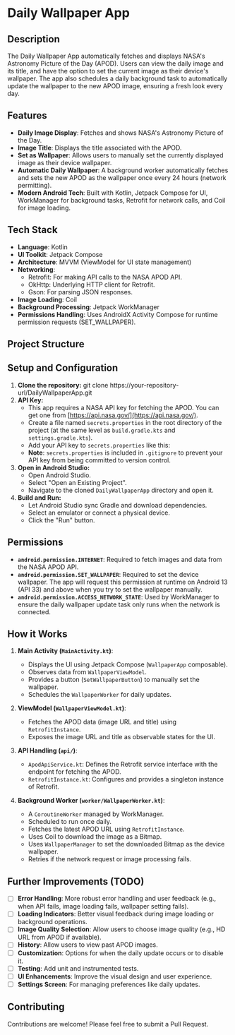 # Daily Wallpaper App

## Description

The Daily Wallpaper App automatically fetches and displays NASA's Astronomy Picture of the Day (APOD). Users can view the daily image and its title, and have the option to set the current image as their device's wallpaper. The app also schedules a daily background task to automatically update the wallpaper to the new APOD image, ensuring a fresh look every day.

## Features

*   **Daily Image Display**: Fetches and shows NASA's Astronomy Picture of the Day.
*   **Image Title**: Displays the title associated with the APOD.
*   **Set as Wallpaper**: Allows users to manually set the currently displayed image as their device wallpaper.
*   **Automatic Daily Wallpaper**: A background worker automatically fetches and sets the new APOD as the wallpaper once every 24 hours (network permitting).
*   **Modern Android Tech**: Built with Kotlin, Jetpack Compose for UI, WorkManager for background tasks, Retrofit for network calls, and Coil for image loading.

## Tech Stack

*   **Language**: Kotlin
*   **UI Toolkit**: Jetpack Compose
*   **Architecture**: MVVM (ViewModel for UI state management)
*   **Networking**:
    *   Retrofit: For making API calls to the NASA APOD API.
    *   OkHttp: Underlying HTTP client for Retrofit.
    *   Gson: For parsing JSON responses.
*   **Image Loading**: Coil
*   **Background Processing**: Jetpack WorkManager
*   **Permissions Handling**: Uses AndroidX Activity Compose for runtime permission requests (SET_WALLPAPER).

## Project Structure
## Setup and Configuration

1.  **Clone the repository:** git clone https://your-repository-url/DailyWallpaperApp.git 
2.  **API Key:**
    *   This app requires a NASA API key for fetching the APOD. You can get one from [https://api.nasa.gov/](https://api.nasa.gov/).
    *   Create a file named `secrets.properties` in the root directory of the project (at the same level as `build.gradle.kts` and `settings.gradle.kts`).
    *   Add your API key to `secrets.properties` like this:
    *   **Note**: `secrets.properties` is included in `.gitignore` to prevent your API key from being committed to version control.
3.  **Open in Android Studio:**
    *   Open Android Studio.
    *   Select "Open an Existing Project".
    *   Navigate to the cloned `DailyWallpaperApp` directory and open it.
4.  **Build and Run:**
    *   Let Android Studio sync Gradle and download dependencies.
    *   Select an emulator or connect a physical device.
    *   Click the "Run" button.

## Permissions

*   **`android.permission.INTERNET`**: Required to fetch images and data from the NASA APOD API.
*   **`android.permission.SET_WALLPAPER`**: Required to set the device wallpaper. The app will request this permission at runtime on Android 13 (API 33) and above when you try to set the wallpaper manually.
*   **`android.permission.ACCESS_NETWORK_STATE`**: Used by WorkManager to ensure the daily wallpaper update task only runs when the network is connected.

## How it Works

1.  **Main Activity (`MainActivity.kt`)**:
    *   Displays the UI using Jetpack Compose (`WallpaperApp` composable).
    *   Observes data from `WallpaperViewModel`.
    *   Provides a button (`SetWallpaperButton`) to manually set the wallpaper.
    *   Schedules the `WallpaperWorker` for daily updates.

2.  **ViewModel (`WallpaperViewModel.kt`)**:
    *   Fetches the APOD data (image URL and title) using `RetrofitInstance`.
    *   Exposes the image URL and title as observable states for the UI.

3.  **API Handling (`api/`)**:
    *   `ApodApiService.kt`: Defines the Retrofit service interface with the endpoint for fetching the APOD.
    *   `RetrofitInstance.kt`: Configures and provides a singleton instance of Retrofit.

4.  **Background Worker (`worker/WallpaperWorker.kt`)**:
    *   A `CoroutineWorker` managed by WorkManager.
    *   Scheduled to run once daily.
    *   Fetches the latest APOD URL using `RetrofitInstance`.
    *   Uses Coil to download the image as a Bitmap.
    *   Uses `WallpaperManager` to set the downloaded Bitmap as the device wallpaper.
    *   Retries if the network request or image processing fails.

## Further Improvements (TODO)

*   [ ] **Error Handling**: More robust error handling and user feedback (e.g., when API fails, image loading fails, wallpaper setting fails).
*   [ ] **Loading Indicators**: Better visual feedback during image loading or background operations.
*   [ ] **Image Quality Selection**: Allow users to choose image quality (e.g., HD URL from APOD if available).
*   [ ] **History**: Allow users to view past APOD images.
*   [ ] **Customization**: Options for when the daily update occurs or to disable it.
*   [ ] **Testing**: Add unit and instrumented tests.
*   [ ] **UI Enhancements**: Improve the visual design and user experience.
*   [ ] **Settings Screen**: For managing preferences like daily updates.

## Contributing

Contributions are welcome! Please feel free to submit a Pull Request.


